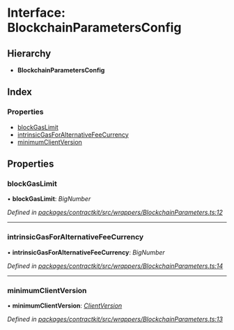 # Interface: BlockchainParametersConfig

## Hierarchy

* **BlockchainParametersConfig**

## Index

### Properties

* [blockGasLimit](_contractkit_src_wrappers_blockchainparameters_.blockchainparametersconfig.md#blockgaslimit)
* [intrinsicGasForAlternativeFeeCurrency](_contractkit_src_wrappers_blockchainparameters_.blockchainparametersconfig.md#intrinsicgasforalternativefeecurrency)
* [minimumClientVersion](_contractkit_src_wrappers_blockchainparameters_.blockchainparametersconfig.md#minimumclientversion)

## Properties

###  blockGasLimit

• **blockGasLimit**: *BigNumber*

*Defined in [packages/contractkit/src/wrappers/BlockchainParameters.ts:12](https://github.com/celo-org/celo-monorepo/blob/master/packages/contractkit/src/wrappers/BlockchainParameters.ts#L12)*

___

###  intrinsicGasForAlternativeFeeCurrency

• **intrinsicGasForAlternativeFeeCurrency**: *BigNumber*

*Defined in [packages/contractkit/src/wrappers/BlockchainParameters.ts:14](https://github.com/celo-org/celo-monorepo/blob/master/packages/contractkit/src/wrappers/BlockchainParameters.ts#L14)*

___

###  minimumClientVersion

• **minimumClientVersion**: *[ClientVersion](_contractkit_src_wrappers_blockchainparameters_.clientversion.md)*

*Defined in [packages/contractkit/src/wrappers/BlockchainParameters.ts:13](https://github.com/celo-org/celo-monorepo/blob/master/packages/contractkit/src/wrappers/BlockchainParameters.ts#L13)*
